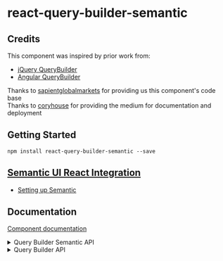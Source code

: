 # react-query-builder-semantic

## Credits
This component was inspired by prior work from:

- [jQuery QueryBuilder](http://querybuilder.js.org/)
- [Angular QueryBuilder](https://github.com/mfauveau/angular-query-builder)

Thanks to [sapientglobalmarkets](https://github.com/sapientglobalmarkets/react-querybuilder) for providing us this component's code base <br/>
Thanks to [coryhouse](https://github.com/coryhouse/ps-react) for providing the medium for documentation and deployment

## Getting Started
```shell
npm install react-query-builder-semantic --save
```

## [Semantic UI React Integration](https://react.semantic-ui.com/)
- [Setting up Semantic](https://react.semantic-ui.com/usage)

## Documentation
[Component documentation](https://rebelopsys.github.io/react-query-builder-semantic/)

<details>
<summary>Query Builder Semantic API</summary>

## Usage

Import QueryBuilderSemantic with default styles.
```jsx
import 'semantic-ui-css/semantic.min.css';
import QueryBuilderSemantic from 'react-query-builder-semantic/lib/QueryBuilderSemantic';
```

Import QueryBuilderSemantic without styles.
```jsx
import 'semantic-ui-css/semantic.min.css';
import QueryBuilderSemantic from 'react-query-builder-semantic/lib/QueryBuilderSemantic/QueryBuilderSemantic';
```
## QueryBuilderSemantic

`<QueryBuilderSemantic />` is the only top-level component exposed from this library. It supports the following properties:

#### ruleSemanticProps *(Required)*
Semantic Props for valueEditor, fieldSelector, valueSelector, segment, deleteRuleButton on a rule. Default is :
```js
ruleSemanticProps: {
    segment: {
        size: 'tiny',
        padded: true,
        compact: true,
    },
    valueEditor: {
        size: 'tiny',
        type: "text"
    },
    fieldSelector: {
        scrolling: true,
        selection: true,
        search: true,
    },
    operatorSelector: {
        scrolling: true,
        selection: true,
        search: true,
    },
    deleteRuleButton: {
        size: 'tiny',
        compact: true,
        circular: true,
        floated: 'right',
        icon: 'remove'
    }
}

```

#### ruleGroupSemanticProps *(Required)*
Semantic Props for dropDown, addGroupButton, removeGroupButton, segment, addRuleButton on a group. Default is :
```js
ruleGroupSemanticProps: {
    dropDown: {
        button: true,
        attached: 'left',
        className: 'icon',
        size: 'tiny',
        labeled: true,
        scrolling: true,
        icon: 'filter'
    },
    segment: {
        size: 'tiny',
    },
    addGroupButton: {
        attached: true,
        size: 'tiny',
        compact: true,
        icon: 'plus'
    },
    removeGroupButton: {
        attached: 'right',
        size: 'tiny',
        compact: true,
        icon: 'minus'
    },
    addRuleButton: {
        attached: 'right',
        size: 'tiny',
        compact: true,
        icon: 'plus'
    },
}

```

#### fields *(Required)*
[ {value:String, text:String} ]

The array of fields that should be used. Each field should be an object with

`{value:String, text:String}`

#### values *(Optional)*
[ {value:String, text:String} ]

The array of values that should be used. Each value should be an object with

`{value:String, text:String}`

#### operators *(Optional)*
[ {value:String, text:String} ]

The array of operators that should be used. The default operators include:

```js
[
    { value: 'null', text: 'Is Null' },
    { value: 'notNull', text: 'Is Not Null' },
    { value: 'in', text: 'In' },
    { value: 'notIn', text: 'Not In' },
    { value: '=', text: '=' },
    { value: '!=', text: '!=' },
    { value: '<', text: '<' },
    { value: '>', text: '>' },
    { value: '<=', text: '<=' },
    { value: '>=', text: '>=' },
]
```

#### combinators *(Optional)*
[ {value:String, text:String},{content:any} ]

The array of combinators that should be used for RuleGroups.
The default set includes:

```js
[
    {
       text: 'AND',
       value: 'and',
       content: <Label color={'purple'} content='AND' circular />,
   },
   {
       text: 'OR',
       value: 'or',
       content: <Label color={'blue'} content='OR' circular />,
   }
]
```
#### combinatorColors
[ {color:String, combinator:String} ]

The array of combinator colors to use for the selected combinator that should be used for RuleGroups.
The default set includes:

```js
 combinatorColors: [
        { color: 'purple', combinator: 'and' },
        { color: 'blue', combinator: 'or' },
    ]
```

#### controlElements *(Optional)*
```js
React.PropTypes.shape({
  fieldSelector: React.PropTypes.func, //returns ReactClass
  operatorSelector: React.PropTypes.func, //returns ReactClass
  valueEditor: React.PropTypes.func //returns ReactClass
})
```

This is a custom controls object that allows you to override the control elements used.
The following control overrides are supported:
- `fieldSelector`: By default a `<Dropdown scrolling selection search />` is used. The following props are passed:

  ```js
  {
    /**
     * Semantic Props for fieldSelector on a rule
     */
    ruleSemanticProps: PropTypes.shape({
        /**
         * Semantic Dropdown props on a rule
         * https://react.semantic-ui.com/modules/dropdown/
         */
        fieldSelector: PropTypes.any,
    }),
    options: React.PropTypes.array.isRequired, //same as 'fields' passed into QueryBuilderSemantic
    value: React.PropTypes.string, //selected field from the existing query representation, if any
    className: React.PropTypes.string, //css classNames to be applied
    handleOnChange: React.PropTypes.func, //callback function to update query representation
  }
  ```
- `operatorSelector`: By default a `<<Dropdown scrolling selection search />` is used. The following props are passed:

  ```js
  {
    /**
    * Semantic Props for valueSelector on a rule
    */
   ruleSemanticProps: PropTypes.shape({
       /**
        * Semantic Dropdown props on a rule
        * https://react.semantic-ui.com/modules/dropdown/
        */
       operatorSelector: PropTypes.any,
   }),
   options: React.PropTypes.array.isRequired, //same as 'fields' passed into QueryBuilderSemantic
   value: React.PropTypes.string, //selected operator from the existing query representation, if any
   className: React.PropTypes.string, //css classNames to be applied
   handleOnChange: React.PropTypes.func, //callback function to update query representation
  }
  ```
- `valueEditor`: By default a `<Input type="text" />` is used. The following props are passed:

  ```js
  {
    /**
     * Semantic Props for valueEditor on a rule
     */
    ruleSemanticProps: PropTypes.shape({
        /**
         * Semantic Input props on a rule
         * https://react.semantic-ui.com/elements/input/
         */
        valueEditor: PropTypes.any,
    }),
    values: React.PropTypes.array //values corresponding to this Rule
    field: React.PropTypes.string, //field name corresponding to this Rule
    operator: React.PropTypes.string, //operator name corresponding to this Rule
    value: React.PropTypes.string, //value from the existing query representation, if any
    handleOnChange: React.PropTypes.func //callback function to update the query representation
  }
  ```

#### getOperators *(Optional)*
function(field):[]

This is a callback function invoked to get the list of allowed operators
for the given field

#### onQueryChange *(Optional)*
function(queryJSON):void

This is a notification that is invoked anytime the query configuration changes. The
query is provided as a JSON structure, as shown below:

```json
{
  "type": "group",
  "combinator": "and",
  "rules": [
    {
      "type": "rule",
      "field": "firstName",
      "operator": "null",
      "value": ""
    },
    {
      "type": "rule",
      "field": "lastName",
      "operator": "null",
      "value": ""
    },
    {
      "type": "group",
      "combinator": "and",
      "rules": [
        {
          "type": "rule",
          "field": "age",
          "operator": ">",
          "value": "30"
        }
      ]
    }
  ]
}
```

#### controlClassnames *(Optional)*
This can be used to assign specific `CSS` classes to various controls
that are created by the `<QueryBuilderSemantic />`. This is an object
with the following properties:

```js
{
     /**
    *Root <div> element
    */
   queryBuilder: PropTypes.string,
   /**
    *<Segment.Group> containing the RuleGroup
    */
   ruleGroup: PropTypes.string,
   /**
    *<Dropdown> control for combinators
    */
   combinators: PropTypes.string,
   /**
    *<Button> to add a Rule
    */
   addRule: PropTypes.string,
   /**
    *<Button> to add a RuleGroup
    */
   addGroup: PropTypes.string,
   /**
    *<Button> to remove a RuleGroup
    */
   removeGroup: PropTypes.string,
   /**
    *<Segment> containing the Rule
    */
   rule: PropTypes.string,
   /**
    *<Dropdown> control for fields
    */
   fields: PropTypes.string,
   /**
    *<Dropdown> control for operators
    */
   operators: PropTypes.string,
   /**
    *<Input> for the field value
    */
   value: PropTypes.string,
   /**
    *<Button> to remove a Rule
    */
   removeRule: PropTypes.string,
}
```

#### translations *(Optional)*
This can be used to override translatable texts applied to various controls
that are created by the `<QueryBuilderSemantic />`. This is an object
with the following properties:

```js
{
     fields: {
        title: "Fields",
    },
    operators: {
        title: "Operators",
    },
    value: {
        title: "Value",
    },
    removeRule: {
        title: "Remove rule",
    },
    removeGroup: {
        title: "Remove group",
    },
    addRule: {
        title: "Add rule",
    },
    addGroup: {
        title: "Add group",
    },
    combinators: {
        title: "Combinators",
    }
}
```
</details>



<details>
<summary>Query Builder API</summary>

## Usage

Import QueryBuilder with default styles.
```jsx
import QueryBuilder from 'react-query-builder-semantic/lib/QueryBuilder';
```

Import QueryBuilder without styles.
```jsx
import QueryBuilder from 'react-query-builder-semantic/lib/QueryBuilder/QueryBuilder';
```
## QueryBuilder

`<QueryBuilder />` is the only top-level component exposed from this library. It supports the following properties:

#### fields *(Required)*
[ {name:String, label:String, id:ID} ]

The array of fields that should be used. Each field should be an object with

`{name:String, label:String, id:ID}` |

The Id is optional, if you do not provide an id for a field then the name will be used


#### operators *(Optional)*
[ {name:String, label:String} ]

The array of operators that should be used. The default operators include:

```js
[
    {name: 'null', label: 'Is Null'},
    {name: 'notNull', label: 'Is Not Null'},
    {name: 'in', label: 'In'},
    {name: 'notIn', label: 'Not In'},
    {name: '=', label: '='},
    {name: '!=', label: '!='},
    {name: '<', label: '<'},
    {name: '>', label: '>'},
    {name: '<=', label: '<='},
    {name: '>=', label: '>='},
]
```

#### combinators *(Optional)*
[ {name:String, label:String} ]

The array of combinators that should be used for RuleGroups.
The default set includes:

```js
[
    {name: 'and', label: 'AND'},
    {name: 'or', label: 'OR'},
]
```

#### controlElements *(Optional)*
```js
React.PropTypes.shape({
  addGroupAction: React.PropTypes.func, //returns ReactClass
  removeGroupAction: React.PropTypes.func, //returns ReactClass
  addRuleAction: React.PropTypes.func, //returns ReactClass
  removeRuleAction: React.PropTypes.func, //returns ReactClass
  combinatorSelector: React.PropTypes.func, //returns ReactClass
  fieldSelector: React.PropTypes.func, //returns ReactClass
  operatorSelector: React.PropTypes.func, //returns ReactClass
  valueEditor: React.PropTypes.func //returns ReactClass
})
```

This is a custom controls object that allows you to override the control elements used.
The following control overrides are supported:
- `addGroupAction`: By default a `<button />` is used. The following props are passed:

  ```js
  {
    label: React.PropTypes.string, //"+Group"
    className: React.PropTypes.string, //css classNames to be applied
    handleOnClick: React.PropTypes.func, //callback function to invoke adding a <RuleGroup />
    rules: React.PropTypes.array, //Provides the number of rules already present for this group,
    level: React.PropTypes.number //The level of the current group
  }
  ```
- `removeGroupAction`: By default a `<button />` is used. The following props are passed:

  ```js
  {
    label: React.PropTypes.string, //"x"
    className: React.PropTypes.string, //css classNames to be applied
    handleOnClick: React.PropTypes.func, //callback function to invoke removing a <RuleGroup />
    rules: React.PropTypes.array, //Provides the number of rules already present for this group,
    level: React.PropTypes.number //The level of the current group
  }
  ```
- `addRuleAction`: By default a `<button />` is used. The following props are passed:

  ```js
  {
    label: React.PropTypes.string, //"+Rule"
    className: React.PropTypes.string, //css classNames to be applied
    handleOnClick: React.PropTypes.func, //callback function to invoke adding a <Rule />
    rules: React.PropTypes.array, //Provides the number of rules already present for this group,
    level: React.PropTypes.number //The level of the current group
  }
  ```
- `removeRuleAction`: By default a `<button />` is used. The following props are passed:

  ```js
  {
    label: React.PropTypes.string, //"x"
    className: React.PropTypes.string, //css classNames to be applied
    handleOnClick: React.PropTypes.func, //callback function to invoke removing a <Rule />
    level: React.PropTypes.number //The level of the current group
  }
  ```
- `combinatorSelector`: By default a `<select />` is used. The following props are passed:

  ```js
  {
    options: React.PropTypes.array.isRequired, //same as 'combinators' passed into QueryBuilder
    value: React.PropTypes.string, //selected combinator from the existing query representation, if any
    className: React.PropTypes.string, //css classNames to be applied
    handleOnChange: React.PropTypes.func, //callback function to update query representation
    rules: React.PropTypes.array, //Provides the number of rules already present for this group
    level: React.PropTypes.number //The level of the current group
  }
  ```
- `fieldSelector`: By default a `<select />` is used. The following props are passed:

  ```js
  {
    options: React.PropTypes.array.isRequired, //same as 'fields' passed into QueryBuilder
    value: React.PropTypes.string, //selected field from the existing query representation, if any
    className: React.PropTypes.string, //css classNames to be applied
    handleOnChange: React.PropTypes.func, //callback function to update query representation
    level: React.PropTypes.number //The level the group this rule belongs to
  }
  ```
- `operatorSelector`: By default a `<select />` is used. The following props are passed:

  ```js
  {
    field: React.PropTypes.string, //field name corresponding to this Rule
    options: React.PropTypes.array.isRequired, //return value of getOperators(field)
    value: React.PropTypes.string, //selected operator from the existing query representation, if any
    className: React.PropTypes.string, //css classNames to be applied
    handleOnChange: React.PropTypes.func //callback function to update query representation
    level: React.PropTypes.number //The level the group this rule belongs to
  }
  ```
- `valueEditor`: By default a `<input type="text" />` is used. The following props are passed:

  ```js
  {
    field: React.PropTypes.string, //field name corresponding to this Rule
    operator: React.PropTypes.string, //operator name corresponding to this Rule
    value: React.PropTypes.string, //value from the existing query representation, if any
    handleOnChange: React.PropTypes.func //callback function to update the query representation
    level: React.PropTypes.number //The level the group this rule belongs to
  }
  ```

#### getOperators *(Optional)*
function(field):[]

This is a callback function invoked to get the list of allowed operators
for the given field

#### onQueryChange *(Optional)*
function(queryJSON):void

This is a notification that is invoked anytime the query configuration changes. The
query is provided as a JSON structure, as shown below:

```json
{
  "type": "group",
  "combinator": "and",
  "rules": [
    {
      "type": "rule",
      "field": "firstName",
      "operator": "null",
      "value": ""
    },
    {
      "type": "rule",
      "field": "lastName",
      "operator": "null",
      "value": ""
    },
    {
      "type": "group",
      "combinator": "and",
      "rules": [
        {
          "type": "rule",
          "field": "age",
          "operator": ">",
          "value": "30"
        }
      ]
    }
  ]
}
```

#### controlClassnames *(Optional)*
This can be used to assign specific `CSS` classes to various controls
that are created by the `<QueryBuilder />`. This is an object
with the following properties:

```js
{
    /**
    *Root <div> element
    */
   queryBuilder: PropTypes.string,
   /**
    *<div> containing the RuleGroup
    */
   ruleGroup: PropTypes.string,
   /**
    *<select> control for combinators
    */
   combinators: PropTypes.string,
   /**
    *<button> to add a Rule
    */
   addRule: PropTypes.string,
   /**
    *<button> to add a RuleGroup
    */
   addGroup: PropTypes.string,
   /**
    *<button> to remove a RuleGroup
    */
   removeGroup: PropTypes.string,
   /**
    *<div> containing the Rule
    */
   rule: PropTypes.string,
   /**
    *<select> control for fields
    */
   fields: PropTypes.string,
   /**
    *<select> control for operators
    */
   operators: PropTypes.string,
   /**
    *<input> for the field value
    */
   value: PropTypes.string,
   /**
    *<button> to remove a Rule
    */
   removeRule: PropTypes.string,

}
```

#### translations *(Optional)*
This can be used to override translatable texts applied to various controls
that are created by the `<QueryBuilder />`. This is an object
with the following properties:

```js
{
    fields: {
        title: "Fields",
    },
    operators: {
        title: "Operators",
    },
    value: {
        title: "Value",
    },
    removeRule: {
        label: "x",
        title: "Remove rule",
    },
    removeGroup: {
        label: "x",
        title: "Remove group",
    },
    addRule: {
        label: "+Rule",
        title: "Add rule",
    },
    addGroup: {
        label: "+Group",
        title: "Add group",
    },
    combinators: {
        title: "Combinators",
    }
}
```
</details>
